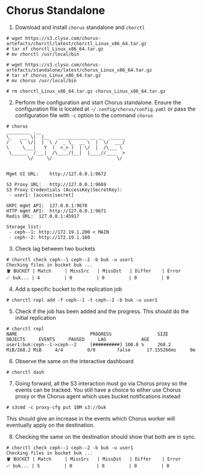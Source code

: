 # Chorus Standalone

1. Download and install `chorus` standalone and `chorctl`
```
# wget https://s3.clyso.com/chorus-artefacts/chorctl/latest/chorctl_Linux_x86_64.tar.gz
# tar xf chorctl_Linux_x86_64.tar.gz
# mv chorctl /usr/local/bin

# wget https://s3.clyso.com/chorus-artefacts/standalone/latest/chorus_Linux_x86_64.tar.gz
# tar xf chorus_Linux_x86_64.tar.gz
# mv chorus /usr/local/bin

# rm chorctl_Linux_x86_64.tar.gz chorus_Linux_x86_64.tar.gz
```

2. Perform the configuration and start Chorus standalone. Ensure the configuration file is located at `~/.config/chorus/config.yaml` or pass the configuration file with `-c` option to the command `chorus`
```
# chorus
_________ .__                               
\_   ___ \|  |__   ___________ __ __  ______
/    \  \/|  |  \ /  _ \_  __ \  |  \/  ___/
\     \___|   Y  (  <_> )  | \/  |  /\___ \ 
 \______  /___|  /\____/|__|  |____//____  >
        \/     \/                        \/


Mgmt UI URL:	http://127.0.0.1:9672

S3 Proxy URL: 	http://127.0.0.1:9669
S3 Proxy Credentials (AccessKey|SecretKey): 		
 - user1: [access|secret]

GRPC mgmt API:	127.0.0.1:9670
HTTP mgmt API:	http://127.0.0.1:9671
Redis URL:	127.0.0.1:45917

Storage list:
 - ceph--1: http://172.19.1.200 < MAIN
 - ceph--2: http://172.19.1.160
```

3. Check lag between two buckets
```
# chorctl check ceph--1 ceph--2 -b buk -u user1
Checking files in bucket buk ...
🪣 BUCKET | Match	 | MissSrc	 | MissDst	 | Differ	 | Error
✅ buk... | 4      	 | 0      	 | 0      	 | 0      	 | 0  
```

4. Add a specific bucket to the replication job
```
# chorctl repl add -f ceph--1 -t ceph--2 -b buk -u user1
```

5. Check if the job has been added and the progress. This should do the initial replication
```
# chorctl repl
NAME                           PROGRESS                 SIZE                    OBJECTS     EVENTS     PAUSED     LAG             AGE
user1:buk:ceph--1->ceph--2     [##########] 100.0 %     268.2 MiB/268.2 MiB     4/4         0/0        false      17.155266ms     9m
```

6. Observe the same on the interactive dashboard
```
# chorctl dash
```

7. Going forward, all the S3 interaction must go via Chorus proxy so the events can be tracked. You still have a choice to either use Chorus proxy or the Chorus agent which uses bucket notifications instead
```
# s3cmd -c proxy-cfg put 10M s3://buk
```
This should give an increase in the events which Chorus worker will eventually apply on the destination.

8. Checking the same on the destination should show that both are in sync.
```
# chorctl check ceph--1 ceph--2 -b buk -u user1
Checking files in bucket buk ...
🪣 BUCKET | Match	 | MissSrc	 | MissDst	 | Differ	 | Error
✅ buk... | 5      	 | 0      	 | 0      	 | 0      	 | 0    
```
